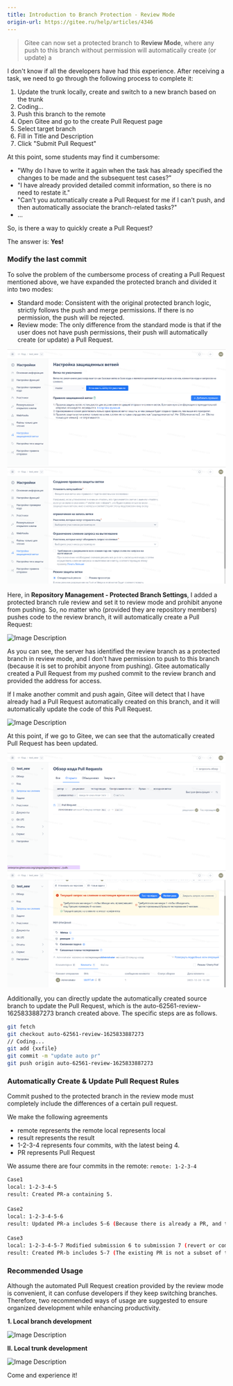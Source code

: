 ```yaml
---
title: Introduction to Branch Protection - Review Mode
origin-url: https://gitee.ru/help/articles/4346
---
```


> Gitee can now set a protected branch to **Review Mode**, where any push to this branch without permission will automatically create (or update) a

I don't know if all the developers have had this experience. After receiving a task, we need to go through the following process to complete it:

1. Update the trunk locally, create and switch to a new branch based on the trunk
2. Coding...
3. Push this branch to the remote
4. Open Gitee and go to the create Pull Request page
5. Select target branch
6. Fill in Title and Description
7. Click "Submit Pull Request"

At this point, some students may find it cumbersome:

- "Why do I have to write it again when the task has already specified the changes to be made and the subsequent test cases?"
- "I have already provided detailed commit information, so there is no need to restate it."
- "Can't you automatically create a Pull Request for me if I can't push, and then automatically associate the branch-related tasks?"
- ...

So, is there a way to quickly create a Pull Request?

The answer is: **Yes!**

### **Modify the last commit**

To solve the problem of the cumbersome process of creating a Pull Request mentioned above, we have expanded the protected branch and divided it into two modes:

- Standard mode: Consistent with the original protected branch logic, strictly follows the push and merge permissions. If there is no permission, the push will be rejected.
- Review mode: The only difference from the standard mode is that if the user does not have push permissions, their push will automatically create (or update) a Pull Request.

![Image Description](../../../../../assets/image164.png)
![Image Description](../../../../../assets/image165.png)

Here, in **Repository Management - Protected Branch Settings**, I added a protected branch rule review and set it to review mode and prohibit anyone from pushing. So, no matter who (provided they are repository members) pushes code to the review branch, it will automatically create a Pull Request:

![Image Description](./assets/150632_2426aa33_62561.webp)

As you can see, the server has identified the review branch as a protected branch in review mode, and I don't have permission to push to this branch (because it is set to prohibit anyone from pushing). Gitee automatically created a Pull Request from my pushed commit to the review branch and provided the address for access.

If I make another commit and push again, Gitee will detect that I have already had a Pull Request automatically created on this branch, and it will automatically update the code of this Pull Request.

![Image Description](./assets/154106_2ca73096_62561.webp)

At this point, if we go to Gitee, we can see that the automatically created Pull Request has been updated.

![Image Description](../../../../../assets/image166.png)
![Image Description](../../../../../assets/image167.png)

Additionally, you can directly update the automatically created source branch to update the Pull Request, which is the auto-62561-review-1625833887273 branch created above. The specific steps are as follows.

```bash
git fetch 
git checkout auto-62561-review-1625833887273
// Coding...
git add {xxfile}
git commit -m "update auto pr"
git push origin auto-62561-review-1625833887273
```

### **Automatically Create & Update Pull Request Rules**

Commit pushed to the protected branch in the review mode must completely include the differences of a certain pull request.

We make the following agreements

- remote represents the remote
local represents local
- result represents the result
- 1-2-3-4 represents four commits, with the latest being 4.
- PR represents Pull Request

We assume there are four commits in the remote: `remote: 1-2-3-4`

```bash
Case1
local: 1-2-3-4-5
result: Created PR-a containing 5.

Case2
local: 1-2-3-4-5-6
result: Updated PR-a includes 5-6 (Because there is already a PR, and this version is the parent of the differences in this PR, so it can be updated).

Case3
local: 1-2-3-4-5-7 Modified submission 6 to submission 7 (revert or commit --amend operation)
result: Created PR-b includes 5-7 (The existing PR is not a subset of this version, this version does not include 6, so create a new PR)
```

### **Recommended Usage**

Although the automated Pull Request creation provided by the review mode is convenient, it can confuse developers if they keep switching branches. Therefore, two recommended ways of usage are suggested to ensure organized development while enhancing productivity.

**1. Local branch development**

![Image Description](./assets/163512_b2692312_62561.webp)

**II. Local trunk development**

![Image Description](./assets/163759_e32154c4_62561.webp)

Come and experience it!